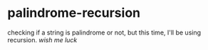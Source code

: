 # palindrome-recursion
checking if a string is palindrome or not, but this time, I'll be using recursion. *wish me luck*
